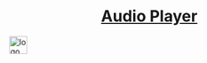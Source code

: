 <a href="https://timur3030.github.io/music/" target="_blank"><h1 align="center">Audio Player</h1><img width="32" height="32" alt="logo" src="https://github.com/timur3030/music/assets/109113456/b73ea226-c000-487d-bce6-b19f5ce4cff6"></a> 
